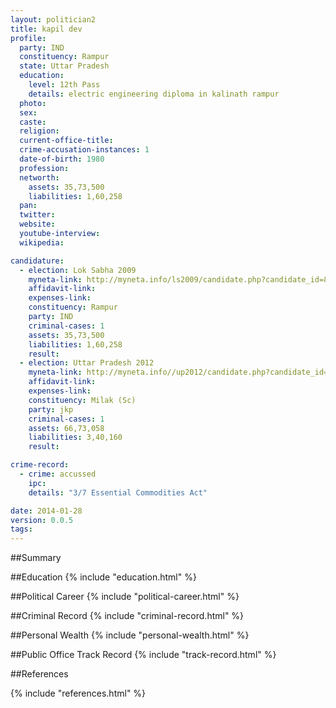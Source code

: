 ```yaml
---
layout: politician2
title: kapil dev
profile: 
  party: IND
  constituency: Rampur
  state: Uttar Pradesh
  education: 
    level: 12th Pass
    details: electric engineering diploma in kalinath rampur
  photo: 
  sex: 
  caste: 
  religion: 
  current-office-title: 
  crime-accusation-instances: 1
  date-of-birth: 1980
  profession: 
  networth: 
    assets: 35,73,500
    liabilities: 1,60,258
  pan: 
  twitter: 
  website: 
  youtube-interview: 
  wikipedia: 

candidature: 
  - election: Lok Sabha 2009
    myneta-link: http://myneta.info/ls2009/candidate.php?candidate_id=8646
    affidavit-link: 
    expenses-link: 
    constituency: Rampur 
    party: IND
    criminal-cases: 1
    assets: 35,73,500
    liabilities: 1,60,258
    result:  
  - election: Uttar Pradesh 2012
    myneta-link: http://myneta.info//up2012/candidate.php?candidate_id=2940
    affidavit-link: 
    expenses-link: 
    constituency: Milak (Sc) 
    party: jkp
    criminal-cases: 1
    assets: 66,73,058
    liabilities: 3,40,160
    result:  

crime-record: 
  - crime: accussed
    ipc: 
    details: "3/7 Essential Commodities Act" 

date: 2014-01-28
version: 0.0.5
tags: 
---
```

##Summary


##Education
{% include "education.html" %}


##Political Career
{% include "political-career.html" %}


##Criminal Record
{% include "criminal-record.html" %}


##Personal Wealth
{% include "personal-wealth.html" %}


##Public Office Track Record
{% include "track-record.html" %}


##References


{% include "references.html" %}